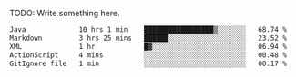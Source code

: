 TODO: Write something here.

<!--
### Hi there 👋
-->

<!--
**JustHm228/JustHm228** is a ✨ _special_ ✨ repository because its `README.md` (this file) appears on your GitHub profile.

Here are some ideas to get you started:

- 🔭 I’m currently working on ...
- 🌱 I’m currently learning ...
- 👯 I’m looking to collaborate on ...
- 🤔 I’m looking for help with ...
- 💬 Ask me about ...
- 📫 How to reach me: ...
- 😄 Pronouns: ...
- ⚡ Fun fact: ...
-->

<!--START_SECTION:waka-->

```txt
Java             10 hrs 1 min    █████████████████▒░░░░░░░   68.74 %
Markdown         3 hrs 25 mins   ██████░░░░░░░░░░░░░░░░░░░   23.52 %
XML              1 hr            █▓░░░░░░░░░░░░░░░░░░░░░░░   06.94 %
ActionScript     4 mins          ░░░░░░░░░░░░░░░░░░░░░░░░░   00.48 %
GitIgnore file   1 min           ░░░░░░░░░░░░░░░░░░░░░░░░░   00.17 %
```

<!--END_SECTION:waka-->
